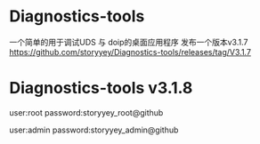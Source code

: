 # Diagnostics-tools
一个简单的用于调试UDS 与 doip的桌面应用程序
发布一个版本v3.1.7
https://github.com/storyyey/Diagnostics-tools/releases/tag/V3.1.7
# Diagnostics-tools v3.1.8
user:root
password:storyyey_root@github

user:admin
password:storyyey_admin@github
